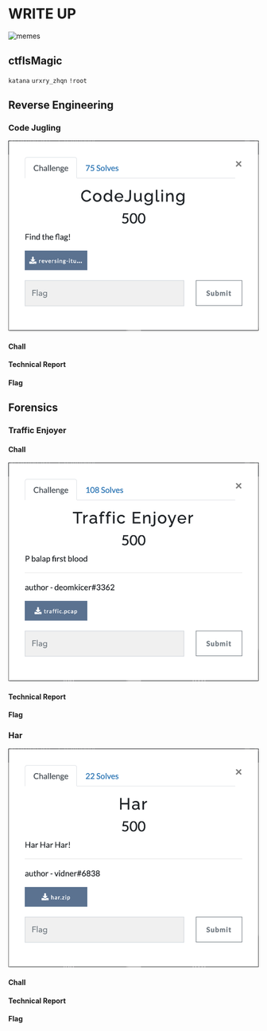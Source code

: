 # WRITE UP

![memes](memes.jpg)

## ctfIsMagic

`katana`
`urxry_zhqn`
`!root`

## Reverse Engineering

### Code Jugling

![code-juggling-chall](./images/code-juggling-chall.png)

#### Chall

#### Technical Report

#### Flag

## Forensics

### Traffic Enjoyer

#### Chall

![traffic-enjoyer-chall](./images/traffic-enjoyer-chall.png)

#### Technical Report

#### Flag

### Har

![har-chall](./images/har-chall.png)

#### Chall

#### Technical Report

#### Flag

